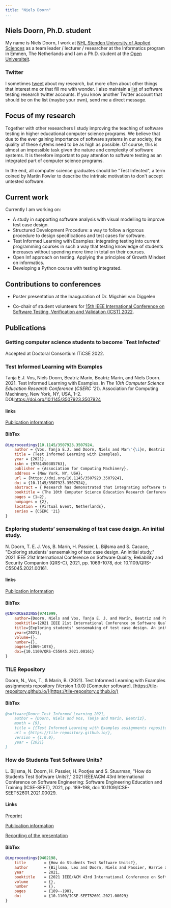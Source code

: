 ```yaml
---
title: "Niels Doorn"
...
```


## Niels Doorn, Ph.D. student

My name is Niels Doorn, I work at [NHL Stenden University of Applied Sciences](https://nhlstenden.com) as a team leader / lecturer / researcher at the Informatics program in Emmen, The Netherlands and I am a Ph.D. student at the [Open Universiteit](https://ou.nl). 

### Twitter

I sometimes [tweet](https://www.twitter.com/nielsdoorn) about my research, but more often about other things that interest me or that fill me with wonder. 
I also maintain a [list](https://twitter.com/i/lists/1356482580627996672?s=20) of software testing research twitter accounts.
If you know another Twitter account that should be on the list (maybe your own), send me a direct message.

## Focus of my research

Together with other researchers I study improving the teaching of software testing in higher educational computer science programs. We believe that due to the ever gaining importance of software systems in our society, the quality of these sytems need to be as high as possible. Of course, this is almost an impossible task given the nature and complexity of software systems. It is therefore important to pay attention to software testing as an integrated part of computer science programs.

In the end, all computer science graduates should be "Test Infected", a term coined by Martin Fowler to describe the intrinsic motivation to don't accept untested software.

## Current work

Currently I am working on:

- A study in supporting software analysis with visual modelling to improve test case design.
- Structured Development Procedure: a way to follow a rigorous procedure to design specifications and test cases for software.
- Test Informed Learning with Examples: integrating testing into current programming courses in such a way that testing knowledge of students increases without spending more time in total on their courses.
- Open Inf approach on testing. Applying the principles of Growth Mindset on informatics.
- Developing a Python course with testing integrated.
  
## Contributions to conferences

- Poster presentation at the Inauguration of Dr. Migchiel van Diggelen

- Co-chair of student volunteers for [15th IEEE International Conference on Software Testing, Verification and Validation (ICST) 2022](https://icst2022.vrain.upv.es/).

## Publications

### Getting computer science students to become `Test Infected'

Accepted at Doctoral Consortium ITiCSE 2022.

### Test Informed Learning with Examples

Tanja E.J. Vos, Niels Doorn, Beatriz Marín, Beatriz Marín, and Niels Doorn. 2021. Test Informed Learning with Examples. In <i>The 10th Computer Science Education Research Conference</i> (<i>CSERC '21</i>). Association for Computing Machinery, New York, NY, USA, 1–2. DOI:https://doi.org/10.1145/3507923.3507924

#### links

[Publication information](https://dl.acm.org/doi/10.1145/3507923.3507924)

#### BibTex

```bibtex
@inproceedings{10.1145/3507923.3507924,
	author = {Vos, Tanja E.J. and Doorn, Niels and Mar\'{\i}n, Beatriz and Mar\'{\i}n, Beatriz and Doorn, Niels},
	title = {Test Informed Learning with Examples},
	year = {2021},
	isbn = {9781450385763},
	publisher = {Association for Computing Machinery},
	address = {New York, NY, USA},
	url = {https://doi.org/10.1145/3507923.3507924},
	doi = {10.1145/3507923.3507924},
	abstract = { Research has demonstrated that integrating software testing in programming courses has benefits and drawbacks. This work presents Test Informed Learning with Examples (TILE), a proposal to improve teaching of testing in introductory programming courses. We will argue why we think TILE can solve most of the known drawbacks.},
	booktitle = {The 10th Computer Science Education Research Conference},
	pages = {1–2},
	numpages = {2},
	location = {Virtual Event, Netherlands},
	series = {CSERC '21}
}
```

### Exploring students’ sensemaking of test case design. An initial study.

N. Doorn, T. E. J. Vos, B. Marín, H. Passier, L. Bijlsma and S. Cacace, "Exploring students' sensemaking of test case design. An initial study," 2021 IEEE 21st International Conference on Software Quality, Reliability and Security Companion (QRS-C), 2021, pp. 1069-1078, doi: 10.1109/QRS-C55045.2021.00161.

#### links

[Publication information](https://ieeexplore.ieee.org/document/9741999)

#### BibTex

```bibtex
@INPROCEEDINGS{9741999,  
	author={Doorn, Niels and Vos, Tanja E. J. and Marín, Beatriz and Passier, Harrie and Bijlsma, Lex and Cacace, Silvio},  
	booktitle={2021 IEEE 21st International Conference on Software Quality, Reliability and Security Companion (QRS-C)},   
	title={Exploring students' sensemaking of test case design. An initial study},   
	year={2021},  
	volume={},  
	number={},  
	pages={1069-1078},  
	doi={10.1109/QRS-C55045.2021.00161}
}
```

### TILE Repository

Doorn, N., Vos, T., & Marín, B. (2021). Test Informed Learning with Examples assignments repository (Version 1.0.0) [Computer software]. [https://tile-repository.github.io/](https://tile-repository.github.io/)


#### BibTex

```bibtex
@software{Doorn_Test_Informed_Learning_2021,
	author = {Doorn, Niels and Vos, Tanja and Marín, Beatriz},
	month = {9},
	title = {{Test Informed Learning with Examples assignments repository}},
	url = {https://tile-repository.github.io/},
	version = {1.0.0},
	year = {2021}
}
```

### How do Students Test Software Units?

L. Bijlsma, N. Doorn, H. Passier, H. Pootjes and S. Stuurman, "How do Students Test Software Units?," 2021 IEEE/ACM 43rd International Conference on Software Engineering: Software Engineering Education and Training (ICSE-SEET), 2021, pp. 189-198, doi: 10.1109/ICSE-SEET52601.2021.00029.


#### Links

[Preprint](https://arxiv.org/abs/2102.09368)

[Publication information](https://ieeexplore.ieee.org/document/9402198)

[Recording of the presentation](https://www.youtube.com/watch?v=dZGcdn33Qns&list=PLHY5woM0IQQDs7_wP__KDvrLltG-PU__s&index=11)

#### BibTex

```bibtex
@inproceedings{9402198,
	title        = {How do Students Test Software Units?},
	author       = {Bijlsma, Lex and Doorn, Niels and Passier, Harrie and Pootjes, Harold and Stuurman, Sylvia},
	year         = 2021,
	booktitle    = {2021 IEEE/ACM 43rd International Conference on Software Engineering: Software Engineering Education and Training (ICSE-SEET)},
	volume       = {},
	number       = {},
	pages        = {189--198},
	doi          = {10.1109/ICSE-SEET52601.2021.00029}
}
```